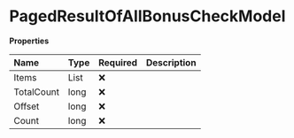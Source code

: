 # PagedResultOfAllBonusCheckModel

**Properties**

| Name       | Type                     | Required | Description |
| :--------- | :----------------------- | :------- | :---------- |
| Items      | List<AllBonusCheckModel> | ❌       |             |
| TotalCount | long                     | ❌       |             |
| Offset     | long                     | ❌       |             |
| Count      | long                     | ❌       |             |

<!-- This file was generated by liblab | https://liblab.com/ -->
